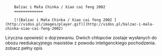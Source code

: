 
        Balzac i Mała Chinka / Xiao cai feng 2002 
        =============
        
        [![Balzac i Mała Chinka / Xiao cai feng 2002 ](http://vidos.pl/images/player.gif)](http://vidos.pl/balzac-i-mala-chinka-xiao-cai-feng-2002)
        
        
 Liryczna opowieść o dojrzewaniu. Dwóch chłopców zostaje wysłanych do obozu reedukacyjnego maoistów z powodu inteligenckiego pochodzenia. zobacz pełny opis
    